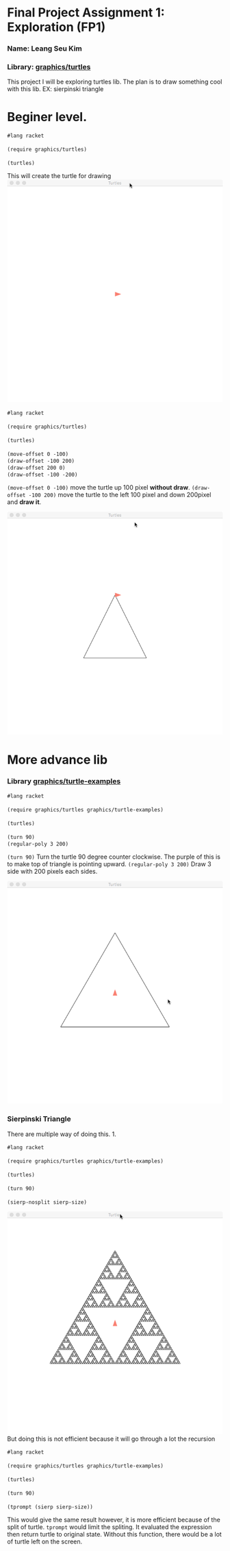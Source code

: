 # Final Project Assignment 1: Exploration (FP1)

### Name: Leang Seu Kim
### Library: [graphics/turtles](http://docs.racket-lang.org/turtles/Traditional_Turtles.html)

This project I will be exploring turtles lib. The plan is to draw something cool with this lib. EX: sierpinski triangle
 
# Beginer level.
 
```racket
#lang racket

(require graphics/turtles)

(turtles)
```
This will create the turtle for drawing
![p1](p1.png)

```racket
#lang racket

(require graphics/turtles)

(turtles)

(move-offset 0 -100)
(draw-offset -100 200)
(draw-offset 200 0)
(draw-offset -100 -200)
```
`(move-offset 0 -100)` move the turtle up 100 pixel **without draw**.
`(draw-offset -100 200)` move the turtle to the left 100 pixel and down 200pixel and **draw it**.

![p2](p2.png)

# More advance lib
### Library [graphics/turtle-examples](http://docs.racket-lang.org/turtles/Traditional_Turtles.html#%28mod-path._graphics%2Fturtle-examples%29)

```racket
#lang racket

(require graphics/turtles graphics/turtle-examples)

(turtles)

(turn 90)
(regular-poly 3 200)
```
`(turn 90)` Turn the turtle 90 degree counter clockwise. The purple of this is to make top of triangle is pointing upward.
`(regular-poly 3 200)` Draw 3 side with 200 pixels each sides.

![p3](p3.png)

### Sierpinski Triangle
There are multiple way of doing this. 
1.
```racket
#lang racket

(require graphics/turtles graphics/turtle-examples)

(turtles)

(turn 90)

(sierp-nosplit sierp-size)
```

![p4](p4.png)
But doing this is not efficient because it will go through a lot the recursion

```racket
#lang racket

(require graphics/turtles graphics/turtle-examples)

(turtles)

(turn 90)

(tprompt (sierp sierp-size))
```

This would give the same result however, it is more efficient because of the split of turtle.
`tprompt` would limit the spliting. It evaluated the expression then return turtle to original state. Without this function, there would be a lot of turtle left on the screen.


